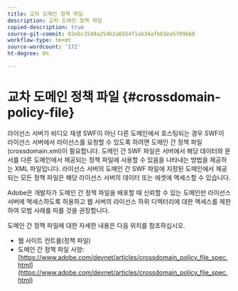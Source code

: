 ```yaml
---
title: 교차 도메인 정책 파일
description: 교차 도메인 정책 파일
copied-description: true
source-git-commit: 02ebc3548a254b2a6554f1ab34afbb3ea5f09bb8
workflow-type: tm+mt
source-wordcount: '172'
ht-degree: 0%

---
```


# 교차 도메인 정책 파일 {#crossdomain-policy-file}

라이선스 서버가 비디오 재생 SWF이 아닌 다른 도메인에서 호스팅되는 경우 SWF이 라이선스 서버에서 라이선스를 요청할 수 있도록 하려면 도메인 간 정책 파일(crossdomain.xml)이 필요합니다. 도메인 간 SWF 파일은 서버에서 해당 데이터와 문서를 다른 도메인에서 제공되는 정책 파일에 사용할 수 있음을 나타내는 방법을 제공하는 XML 파일입니다. 라이선스 서버의 도메인 간 SWF 파일에 지정된 도메인에서 제공되는 모든 정책 파일은 해당 라이선스 서버의 데이터 또는 에셋에 액세스할 수 있습니다.

Adobe은 개발자가 도메인 간 정책 파일을 배포할 때 신뢰할 수 있는 도메인만 라이선스 서버에 액세스하도록 허용하고 웹 서버의 라이선스 하위 디렉터리에 대한 액세스를 제한하여 모범 사례를 따를 것을 권장합니다.

도메인 간 정책 파일에 대한 자세한 내용은 다음 위치를 참조하십시오.

* 웹 사이트 컨트롤(정책 파일)
* 도메인 간 정책 파일 사양: [https://www.adobe.com/devnet/articles/crossdomain_policy_file_spec.html](https://www.adobe.com/devnet/articles/crossdomain_policy_file_spec.html)
